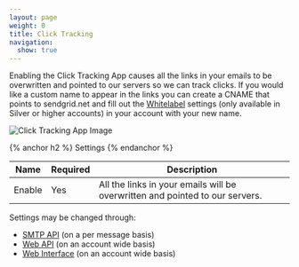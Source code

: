 ```yaml
---
layout: page
weight: 0
title: Click Tracking
navigation:
  show: true
---
```


Enabling the Click Tracking App causes all the links in your emails to be overwritten and pointed to our servers so we can track clicks. If you would like a custom name to appear in the links you can create a CNAME that points to sendgrid.net and fill out the [Whitelabel](http://sendgrid.com/whitelabel/) settings (only available in Silver or higher accounts) in your account with your new name.

![Click Tracking App Image]({{root_url}}/images/click_tracking.png "Click Tracking")


{% anchor h2 %}
Settings 
{% endanchor %}

<table class="table table-bordered table-striped">
   <thead>
      <tr>
         <th>Name</th>
         <th>Required</th>
         <th>Description</th>
      </tr>
   </thead>
   <tbody>
      <tr>
         <td>Enable</td>
         <td>Yes</td>
         <td>All the links in your emails will be overwritten and pointed to our servers.</td>
      </tr>
   </tbody>
</table>


Settings may be changed through:

-   [SMTP API]({{root_url}}/API_Reference/SMTP_API/apps.html#clicktrack) (on a per message basis)
-   [Web API]({{root_url}}/API_Reference/Web_API/filter_settings.html#-Click-Tracking) (on an account wide basis)
-   [Web Interface](https://sendgrid.com/app) (on an account wide basis)

